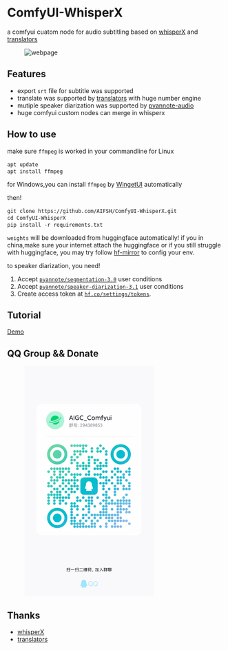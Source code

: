 # ComfyUI-WhisperX

a comfyui cuatom node for audio subtitling based on [whisperX](https://github.com/m-bain/whisperX.git) and [translators](https://github.com/UlionTse/translators)

<div>
  <figure>
  <img alt='webpage' src="web.png?raw=true" width="600px"/>
  <figure>
</div>

## Features

- export `srt` file for subtitle was supported
- translate was supported by [translators](https://github.com/UlionTse/translators) with huge number engine
- mutiple speaker diarization was supported by [pyannote-audio](https://github.com/pyannote/pyannote-audio)
- huge comfyui custom nodes can merge in whisperx

## How to use

make sure `ffmpeg` is worked in your commandline
for Linux

```
apt update
apt install ffmpeg
```

for Windows,you can install `ffmpeg` by [WingetUI](https://github.com/marticliment/WingetUI) automatically

then!

```
git clone https://github.com/AIFSH/ComfyUI-WhisperX.git
cd ComfyUI-WhisperX
pip install -r requirements.txt
```

`weights` will be downloaded from huggingface automatically! if you in china,make sure your internet attach the huggingface
or if you still struggle with huggingface, you may try follow [hf-mirror](https://hf-mirror.com/) to config your env.

to speaker diarization, you need!

1. Accept [`pyannote/segmentation-3.0`](https://hf.co/pyannote/segmentation-3.0) user conditions
2. Accept [`pyannote/speaker-diarization-3.1`](https://hf.co/pyannote/speaker-diarization-3.1) user conditions
3. Create access token at [`hf.co/settings/tokens`](https://hf.co/settings/tokens).

## Tutorial

[Demo](https://www.bilibili.com/video/BV19i421y7jb/)

## QQ Group && Donate

<div>
  <figure>
  <img alt='QQ Group' src="QQGroup.jpg?raw=true" width="300px"/>
  <figure>
</div>

## Thanks

- [whisperX](https://github.com/m-bain/whisperX.git)
- [translators](https://github.com/UlionTse/translators)
